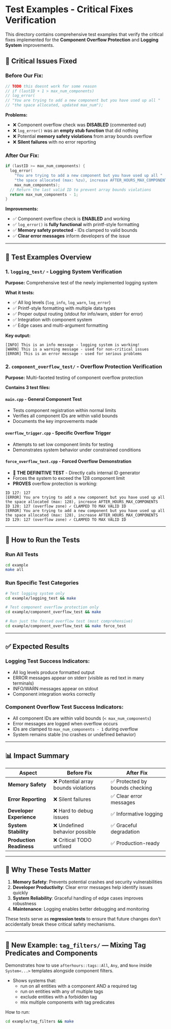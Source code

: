 # Test Examples - Critical Fixes Verification

This directory contains comprehensive test examples that verify the critical fixes implemented for the **Component Overflow Protection** and **Logging System** improvements.

## 🚨 Critical Issues Fixed

### Before Our Fix:
```cpp
// TODO this doesnt work for some reason
// if (lastID + 1 > max_num_components)
// log_error(
// "You are trying to add a new component but you have used up all "
// "the space allocated, updated max_num");
```

**Problems:**
- ❌ Component overflow check was **DISABLED** (commented out)
- ❌ `log_error()` was an **empty stub function** that did nothing
- ❌ Potential **memory safety violations** from array bounds overflow
- ❌ **Silent failures** with no error reporting

### After Our Fix:
```cpp
if (lastID >= max_num_components) {
  log_error(
    "You are trying to add a new component but you have used up all "
    "the space allocated (max: %zu), increase AFTER_HOURS_MAX_COMPONENTS", 
    max_num_components);
  // Return the last valid ID to prevent array bounds violations
  return max_num_components - 1;
}
```

**Improvements:**
- ✅ Component overflow check is **ENABLED** and working
- ✅ `log_error()` is **fully functional** with printf-style formatting
- ✅ **Memory safety protected** - IDs clamped to valid bounds
- ✅ **Clear error messages** inform developers of the issue

---

## 📁 Test Examples Overview

### 1. `logging_test/` - Logging System Verification
**Purpose:** Comprehensive test of the newly implemented logging system

**What it tests:**
- ✅ All log levels (`log_info`, `log_warn`, `log_error`)
- ✅ Printf-style formatting with multiple data types
- ✅ Proper output routing (stdout for info/warn, stderr for error)
- ✅ Integration with component system
- ✅ Edge cases and multi-argument formatting

**Key output:**
```
[INFO] This is an info message - logging system is working!
[WARN] This is a warning message - used for non-critical issues
[ERROR] This is an error message - used for serious problems
```

### 2. `component_overflow_test/` - Overflow Protection Verification
**Purpose:** Multi-faceted testing of component overflow protection

**Contains 3 test files:**

#### `main.cpp` - General Component Test
- Tests component registration within normal limits
- Verifies all component IDs are within valid bounds
- Documents the key improvements made

#### `overflow_trigger.cpp` - Specific Overflow Trigger
- Attempts to set low component limits for testing
- Demonstrates system behavior under constrained conditions

#### `force_overflow_test.cpp` - Forced Overflow Demonstration
- **🎯 THE DEFINITIVE TEST** - Directly calls internal ID generator
- Forces the system to exceed the 128 component limit
- **PROVES** overflow protection is working:

```
ID 127: 127
[ERROR] You are trying to add a new component but you have used up all the space allocated (max: 128), increase AFTER_HOURS_MAX_COMPONENTS
ID 128: 127 (overflow zone) ✓ CLAMPED TO MAX VALID ID
[ERROR] You are trying to add a new component but you have used up all the space allocated (max: 128), increase AFTER_HOURS_MAX_COMPONENTS
ID 129: 127 (overflow zone) ✓ CLAMPED TO MAX VALID ID
```

---

## 🔧 How to Run the Tests

### Run All Tests
```bash
cd example
make all
```

### Run Specific Test Categories
```bash
# Test logging system only
cd example/logging_test && make

# Test component overflow protection only
cd example/component_overflow_test && make

# Run just the forced overflow test (most comprehensive)
cd example/component_overflow_test && make force_test
```

---

## ✅ Expected Results

### Logging Test Success Indicators:
- All log levels produce formatted output
- ERROR messages appear on stderr (visible as red text in many terminals)
- INFO/WARN messages appear on stdout
- Component integration works correctly

### Component Overflow Test Success Indicators:
- All component IDs are within valid bounds (`< max_num_components`)
- Error messages are logged when overflow occurs
- IDs are clamped to `max_num_components - 1` during overflow
- System remains stable (no crashes or undefined behavior)

---

## 📊 Impact Summary

| Aspect | Before Fix | After Fix |
|--------|------------|-----------|
| **Memory Safety** | ❌ Potential array bounds violations | ✅ Protected by bounds checking |
| **Error Reporting** | ❌ Silent failures | ✅ Clear error messages |
| **Developer Experience** | ❌ Hard to debug issues | ✅ Informative logging |
| **System Stability** | ❌ Undefined behavior possible | ✅ Graceful degradation |
| **Production Readiness** | ❌ Critical TODO unfixed | ✅ Production-ready |

---

## 🎯 Why These Tests Matter

1. **Memory Safety**: Prevents potential crashes and security vulnerabilities
2. **Developer Productivity**: Clear error messages help identify issues quickly
3. **System Reliability**: Graceful handling of edge cases improves robustness
4. **Maintenance**: Logging enables better debugging and monitoring

These tests serve as **regression tests** to ensure that future changes don't accidentally break these critical safety mechanisms.

---

## 🔖 New Example: `tag_filters/` — Mixing Tag Predicates and Components

Demonstrates how to use `afterhours::tags::All`, `Any`, and `None` inside `System<...>` templates alongside component filters.

- Shows systems that:
  - run on all entities with a component AND a required tag
  - run on entities with any of multiple tags
  - exclude entities with a forbidden tag
  - mix multiple components with tag predicates

How to run:
```bash
cd example/tag_filters && make
```